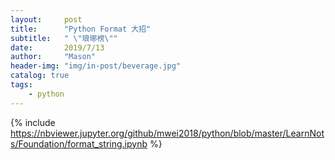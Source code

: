 ```yaml
---
layout:     post
title:      "Python Format 大招"
subtitle:   " \"琅琊榜\""
date:       2019/7/13
author:     "Mason"
header-img: "img/in-post/beverage.jpg"
catalog: true
tags:
    - python    
---
```



 {% include https://nbviewer.jupyter.org/github/mwei2018/python/blob/master/LearnNots/Foundation/format_string.ipynb %}